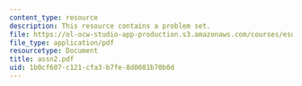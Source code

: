```yaml
---
content_type: resource
description: This resource contains a problem set.
file: https://ol-ocw-studio-app-production.s3.amazonaws.com/courses/esd-260j-logistics-systems-fall-2006/1b0cf607c121cfa3b7fe8d0081b70b0d_assn2.pdf
file_type: application/pdf
resourcetype: Document
title: assn2.pdf
uid: 1b0cf607-c121-cfa3-b7fe-8d0081b70b0d
---
```


